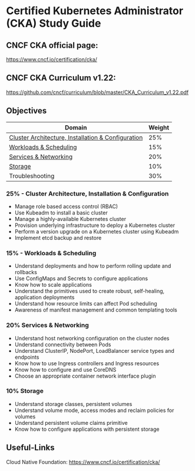 # Certified Kubernetes Administrator (CKA) Study Guide

## CNCF CKA official page:

https://www.cncf.io/certification/cka/

## CNCF CKA Curriculum v1.22:

https://github.com/cncf/curriculum/blob/master/CKA_Curriculum_v1.22.pdf

## Objectives

| Domain                                                       | Weight |
| ------------------------------------------------------------ | ------ |
| [Cluster Architecture, Installation & Configuration](https://github.com/dehvCurtis/cka-prep/blob/main/cluster_architecture_installation_configuration.md) | 25%    |
| [Workloads & Scheduling](https://github.com/dehvCurtis/cka-prep/blob/main/workloads_scheduling.md) | 15%    |
| [Services & Networking](https://github.com/dehvCurtis/cka-prep/blob/main/services_networking.md) | 20%    |
| [Storage](https://github.com/dehvCurtis/cka-prep/blob/main/storage.md) | 10%    |
| Troubleshooting                                              | 30%    |

### 25% - Cluster Architecture, Installation & Configuration

- Manage role based access control (RBAC)
- Use Kubeadm to install a basic cluster
- Manage a highly-available Kubernetes cluster
- Provision underlying infrastructure to deploy a Kubernetes cluster
- Perform a version upgrade on a Kubernetes cluster using Kubeadm
- Implement etcd backup and restore

### 15% - Workloads & Scheduling

- Understand deployments and how to perform rolling update and rollbacks
- Use ConfigMaps and Secrets to configure applications
- Know how to scale applications
- Understand the primitives used to create robust, self-healing, application deployments
- Understand how resource limits can affect Pod scheduling 
- Awareness of manifest management and common templating tools

### 20% Services & Networking

- Understand host networking configuration on the cluster nodes
- Understand connectivity between Pods
- Understand ClusterIP, NodePort, LoadBalancer service types and endpoints
- Know how to use Ingress controllers and Ingress resources
- Know how to configure and use CoreDNS
- Choose an appropriate container network interface plugin

### 10% Storage

- Understand storage classes, persistent volumes
- Understand volume mode, access modes and reclaim policies for volumes
- Understand persistent volume claims primitive
- Know how to configure applications with persistent storage

## Useful-Links

Cloud Native Foundation: https://www.cncf.io/certification/cka/

